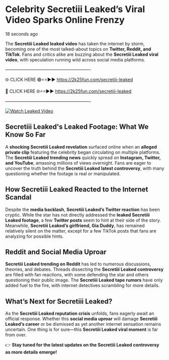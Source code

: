 # Celebrity Secretiii Leaked’s Viral Video Sparks Online Frenzy

18 seconds ago

The **Secretiii Leaked leaked video** has taken the internet by storm, becoming one of the most talked-about topics on **Twitter, Reddit, and TikTok**. Fans and critics alike are buzzing about the **Secretiii Leaked viral video**, with speculation running wild across social media platforms.

———————————————————-

🌐 CLICK HERE 🟢==►► https://2k25fun.com/secretiii-leaked

🔴 CLICK HERE 🌐==►► https://2k25fun.com/secretiii-leaked

———————————————————-

[![Watch Leaked Video](https://miro.medium.com/v2/resize:fit:828/format:webp/1*cilzJN44JGOrTw9NJCrNHA.gif "Watch Leaked Video")](https://2k25fun.com/secretiii-leaked)

## **Secretiii Leaked's Leaked Footage: What We Know So Far**  
A **shocking Secretiii Leaked revelation** surfaced online when an **alleged private clip** featuring the celebrity began circulating on multiple platforms. The **Secretiii Leaked trending news** quickly spread on **Instagram, Twitter, and YouTube**, amassing millions of views overnight. Fans are eager to uncover the truth behind the **Secretiii Leaked latest controversy**, with many questioning whether the footage is real or manipulated.  

## **How Secretiii Leaked Reacted to the Internet Scandal**  
Despite the **media backlash**, **Secretiii Leaked’s Twitter reaction** has been cryptic. While the star has not directly addressed the **leaked Secretiii Leaked footage**, a few **Twitter posts** seem to hint at their side of the story. Meanwhile, **Secretiii Leaked’s girlfriend, Gia Duddy**, has remained relatively silent on the matter, except for a few TikTok posts that fans are analyzing for possible hints.  

## **Reddit and Social Media Uproar**  
**Secretiii Leaked trending on Reddit** has led to numerous discussions, theories, and debates. Threads dissecting the **Secretiii Leaked controversy** are filled with fan reactions, with some defending the star and others questioning their public image. The **Secretiii Leaked tape rumors** have only added fuel to the fire, with internet detectives scrambling for more details.  

## **What’s Next for Secretiii Leaked?**  
As the **Secretiii Leaked reputation crisis** unfolds, fans eagerly await an official response. Whether this **social media uproar** will damage **Secretiii Leaked’s career** or be dismissed as yet another internet sensation remains uncertain. One thing is for sure—this **Secretiii Leaked viral moment** is far from over.  

👉 **Stay tuned for the latest updates on the Secretiii Leaked controversy as more details emerge!**  